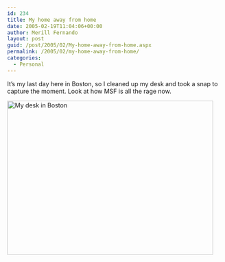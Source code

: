 ```yaml
---
id: 234
title: My home away from home
date: 2005-02-19T11:04:06+00:00
author: Merill Fernando
layout: post
guid: /post/2005/02/My-home-away-from-home.aspx
permalink: /2005/02/my-home-away-from-home/
categories:
  - Personal
---
```

<p>It&rsquo;s my last day here in Boston, so I cleaned up my desk and took a snap to capture the moment. Look at how MSF&nbsp;is all the rage now.</p>
<p><img height="360" alt="My desk in Boston" src="http://www.merill.net/wp-content/uploads/contentbinary/05_2D02_2D19IMG_0024_2D1.jpg" width="480" border="0" /></p>